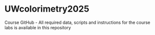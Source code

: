 # UWcolorimetry2025
 Course GitHub - All required data, scripts and instructions for the course labs is available in this repository
